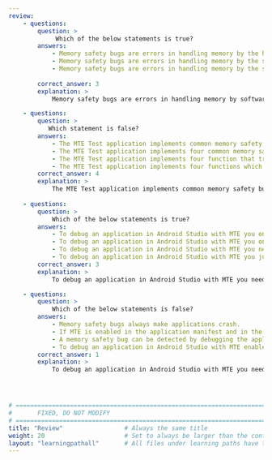 ```yaml
---
review:
    - questions:
        question: >
             Which of the below statements is true?
        answers:
            - Memory safety bugs are errors in handling memory by the hardware. Although important, they are not very common in the Android codebase.
            - Memory safety bugs are errors in handling memory by the software. Although important, they are not very common in the Android codebase.
            - Memory safety bugs are errors in handling memory by the software. They are important and very common in the Android codebase.
            
        correct_answer: 3                    
        explanation: >
            Memory safety bugs are errors in handling memory by software. Memory safety bugs are the most common issue in the Android codebases. They account for over 70% of high severity security vulnerabilities and for millions of user-visible crashes.

    - questions:
        question: >
           Which statement is false?
        answers:
            - The MTE Test application implements common memory safety bugs.
            - The MTE Test application implements four common memory safety bugs.
            - The MTE Test application implements four function that trigger memory safety bugs.
            - The MTE Test application implements four functions which are common in the Android codebase.
        correct_answer: 4                   
        explanation: >
            The MTE Test application implements common memory safety bugs. It implements four common memory safety bugs using four functions. Each function triggers a memory safety bug.
               
    - questions:
        question: >
            Which of the below statements is true?
        answers:
            - To debug an application in Android Studio with MTE you only need to enable MTE in the phone settings.
            - To debug an application in Android Studio with MTE you only need to enable MTE in the Android manifest.
            - To debug an application in Android Studio with MTE you need to enable MTE in the Android settings and in the Android manifest.
            - To debug an application in Android Studio with MTE you just need to launch Android Studio with the device connected.
        correct_answer: 3          
        explanation: >
            To debug an application in Android Studio with MTE you need to enable MTE in the Android manifest by assigning to the *memTagMode* attribute any of the values: *sync*, *async*, or *asymm*. However, this is not enough. MTE also must be enabled in *System-> Developer options-> Memory tagging Extension*.

    - questions:
        question: >
            Which of the below statements is false?
        answers:
            - Memory safety bugs always make applications crash.
            - If MTE is enabled in the application manifest and in the phone settings, a memory safety bug always makes the application crash.
            - A memory safety bug can be detected by debugging the application in Android Studio with MTE enabled in the application manifest and in the phone settings.
            - To debug an application in Android Studio with MTE enabled requires to have the device connected and recognized by Android Studio.
        correct_answer: 1          
        explanation: >
            To debug an application in Android Studio with MTE you need to enable MTE in the phone settings and in the Android manifest by assigning to *memTagMode* attribute any of the values: *sync*, *async*, or *asymm*. If we connect a device to Android Studio and it is recognized, an application running in debug mode with a memory safety bug will crash and Android Studio will show the line of code that triggers the memory bug. 




# ================================================================================
#       FIXED, DO NOT MODIFY
# ================================================================================
title: "Review"                 # Always the same title
weight: 20                      # Set to always be larger than the content in this path
layout: "learningpathall"       # All files under learning paths have this same wrapper
---
```


